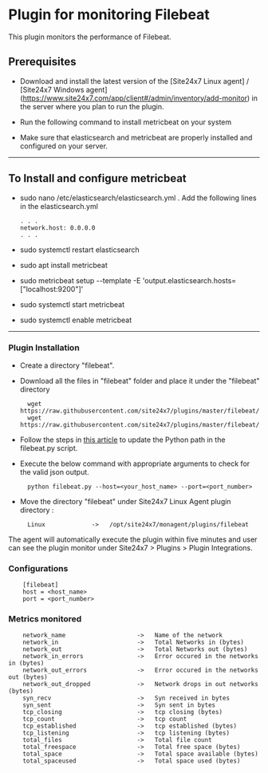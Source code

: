 Plugin for monitoring Filebeat
==============================================

This plugin monitors the performance of Filebeat.

## Prerequisites

- Download and install the latest version of the [Site24x7 Linux agent] / [Site24x7 Windows agent] (https://www.site24x7.com/app/client#/admin/inventory/add-monitor) in the server where you plan to run the plugin. 
		
- Run the following command to install metricbeat on your system
   
- Make sure that elasticsearch and metricbeat are properly installed and configured on your server.

---
## To Install and configure metricbeat 
- sudo nano /etc/elasticsearch/elasticsearch.yml .
  Add the following lines in the elasticsearch.yml
      
      . . .
      network.host: 0.0.0.0
      . . .
      
- sudo systemctl restart elasticsearch

- sudo apt install metricbeat

- sudo metricbeat setup --template -E 'output.elasticsearch.hosts=["localhost:9200"]'

- sudo systemctl start metricbeat
   
- sudo systemctl enable metricbeat
---
### Plugin Installation

- Create a directory "filebeat".
      
- Download all the files in "filebeat" folder and place it under the "filebeat" directory

		wget https://raw.githubusercontent.com/site24x7/plugins/master/filebeat/filebeat.py
		wget https://raw.githubusercontent.com/site24x7/plugins/master/filebeat/filebeat.cfg

- Follow the steps in [this article](https://support.site24x7.com/portal/en/kb/articles/updating-python-path-in-a-plugin-script-for-linux-servers) to update the Python path in the filebeat.py script.

- Execute the below command with appropriate arguments to check for the valid json output.  

		python filebeat.py --host=<your_host_name> --port=<port_number>
		
- Move the directory "filebeat" under Site24x7 Linux Agent plugin directory : 

		Linux             ->   /opt/site24x7/monagent/plugins/filebeat


The agent will automatically execute the plugin within five minutes and user can see the plugin monitor under Site24x7 > Plugins > Plugin Integrations.


### Configurations

		[filebeat]
		host = <host_name>
		port = <port_number>


### Metrics monitored



		network_name                    ->	 Name of the network
		network_in                      ->	 Total Networks in (bytes)
		network_out                     ->	 Total Networks out (bytes)
		network_in_errors               ->	 Error occured in the networks in (bytes)
		network_out_errors              ->	 Error occured in the networks out (bytes)
		network_out_dropped             ->	 Network drops in out networks (bytes)
		syn_recv                        ->	 Syn received in bytes
		syn_sent                        ->	 Syn sent in bytes
		tcp_closing                     ->	 tcp closing (bytes)
		tcp_count                       ->	 tcp count
		tcp_established                 ->	 tcp established (bytes)
		tcp_listening                   ->	 tcp listening (bytes)
		total_files                     ->	 Total file count
		total_freespace                 ->	 Total free space (bytes)
		total_space                     ->	 Total space available (bytes)
		total_spaceused                 ->	 Total space used (bytes)




